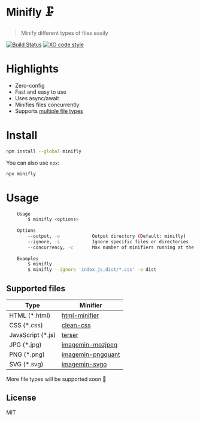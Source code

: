 # Minifly 🗜️

> Minify different types of files easily

[![Build Status](https://travis-ci.org/xxczaki/minifly.svg?branch=master)](https://travis-ci.org/xxczaki/minifly) 
[![XO code style](https://img.shields.io/badge/code_style-XO-5ed9c7.svg)](https://github.com/xojs/xo)

# Highlights

- Zero-config
- Fast and easy to use
- Uses async/await
- Minifies files concurrently
- Supports [multiple file types](#supported-files)

# Install

```bash
npm install --global minifly
```
You can also use `npx`:
```bash
npx minifly
```

# Usage

```bash
    Usage
        $ minifly <options>
 
	Options
	    --output, -o  			Output directory (Default: minifly)
		--ignore, -i  			Ignore specific files or directories
		--concurrency, -c		Max number of minifiers running at the same time (Default: CPU cores)
 
    Examples
        $ minifly
	  	$ minifly --ignore 'index.js,dist/*.css' -o dist
```

## Supported files

|      Type     |   Minifier    |
| ------------- | ------------- |
| HTML (*.html) | [html-minifier](https://github.com/kangax/html-minifier)  |
| CSS (*.css)   | [clean-css](https://github.com/jakubpawlowicz/clean-css)  |
| JavaScript (*.js)   | [terser](https://github.com/terser-js/terser)  |
| JPG (*.jpg)   | [imagemin-mozjpeg](https://github.com/imagemin/imagemin-mozjpeg)  |
| PNG (*.png)   | [imagemin-pngquant](https://github.com/imagemin/imagemin-pngquant)  |
| SVG (*.svg)   | [imagemin-svgo](https://github.com/imagemin/imagemin-svgo)  |

More file types will be supported soon :unicorn:

## License

MIT